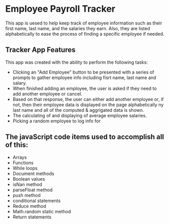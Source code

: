 # Employee Payroll Tracker 
This app is uesed to help keep track of employee information such as their first name, last name, and the salaries they earn. 
Also, they are listed alphabetically to ease the process of finding a specific employee if needed.

## Tracker App Features
This app was created with the ability to perform the following tasks:
  - Clicking an "Add Employee" button to be presented with a series of prompts to gather employee info including fisrt name, last name and salary.
  - When finished adding an employee, the user is asked if they need to add another employee or cancel.
  - Based on that response, the user can either add another employee or, if not, then their employee data is displayed on the page alphabetically ny last name and all of the computed & aggrigated data is shown.
  - The calculating of and displaying of average employee salaries.
  - Picking a random employee to log info for

## The javaScript code items used to accomplish all of this:
  - Arrays
  - Functions
  - While loops
  - Document methods
  - Boolean values
  - isNan method
  - parseFloat method
  - push method
  - conditional statements
  - Reduce method
  - Math.random static method
  - Return statements
    


